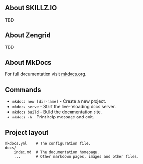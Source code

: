 ## About SKILLZ.IO
TBD
## About Zengrid
TBD
## About MkDocs
For full documentation visit [mkdocs.org](https://www.mkdocs.org).
## Commands
* `mkdocs new [dir-name]` - Create a new project.
* `mkdocs serve` - Start the live-reloading docs server.
* `mkdocs build` - Build the documentation site.
* `mkdocs -h` - Print help message and exit.

## Project layout
    mkdocs.yml    # The configuration file.
    docs/
        index.md  # The documentation homepage.
        ...       # Other markdown pages, images and other files.
